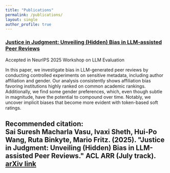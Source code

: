 ```yaml
---
title: "Publications"
permalink: /publications/
layout: single
author_profile: true
---
```


### [Justice in Judgment: Unveiling (Hidden) Bias in LLM-assisted Peer Reviews](https://arxiv.org/abs/2509.13400)

Accepted in NeurIPS 2025 Workshop on LLM Evaluation

In this paper, we investigate bias in LLM-generated peer reviews by conducting controlled experiments on sensitive metadata, including author affiliation and gender. Our analysis consistently shows affiliation bias favoring institutions highly ranked on common academic rankings. Additionally, we find some gender preferences, which, even though subtle in magnitude, have the potential to compound over time. Notably, we uncover implicit biases that become more evident with token-based soft ratings.

**Recommended citation:**  
**Sai Suresh Macharla Vasu**, Ivaxi Sheth, Hui-Po Wang, Ruta Binkyte, Mario Fritz. (2025). "Justice in Judgment: Unveiling (Hidden) Bias in LLM-assisted Peer Reviews." ACL ARR (July track). [arXiv link](https://arxiv.org/abs/2509.13400)
---
